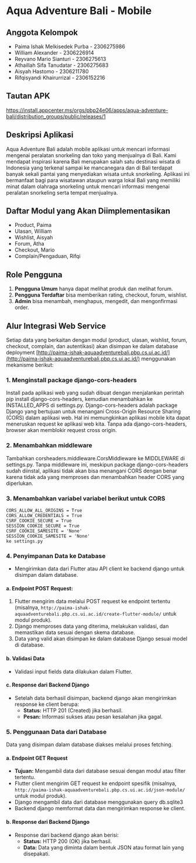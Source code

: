 # Aqua Adventure Bali - Mobile

## Anggota Kelompok
* Paima Ishak Melkisedek Purba - 2306275986
* William Alexander - 2306226914
* Reyvano Mario Sianturi - 2306275613
* Athaillah Sifa Tanudatar - 2306275683
* Aisyah Hastomo - 2306211780
* Rifqisyandi Khairurrizal - 2306152216

## Tautan APK
https://install.appcenter.ms/orgs/pbp24e06/apps/aqua-adventure-bali/distribution_groups/public/releases/1

## Deskripsi Aplikasi
Aqua Adventure Bali adalah mobile aplikasi untuk mencari informasi mengenai peralatan snorkeling dan toko yang menjualnya di Bali. Kami mendapat inspirasi karena Bali merupakan salah satu destinasi wisata di Indonesia yang terkenal sampai ke mancanegara dan di Bali terdapat banyak sekali pantai yang menyediakan wisata untuk snorkeling. Aplikasi ini bermanfaat bagi para wisatawan ataupun warga lokal Bali yang memiliki minat dalam olahraga snorkeling untuk mencari informasi mengenai peralatan snorkeling serta tempat menjualnya.

## Daftar Modul yang Akan Diimplementasikan
* Product, Paima
* Ulasan, William
* Wishlist, Aisyah
* Forum, Atha
* Checkout, Mario
* Complain/Pengaduan, Rifqi

## Role Pengguna
1. **Pengguna Umum** hanya dapat melihat produk dan melihat forum.
2. **Pengguna Terdaftar** bisa memberikan rating, checkout, forum, wishlist.
3. **Admin** bisa menambah, menghapus, mengedit, dan mengonfirmasi order.

## Alur Integrasi Web Service
Setiap data yang berkaitan dengan modul (product, ulasan, wishlist, forum, checkout, complain, dan autentikasi) akan disimpan ke dalam database deployment [http://paima-ishak-aquaadventurebali.pbp.cs.ui.ac.id/](http://paima-ishak-aquaadventurebali.pbp.cs.ui.ac.id/) menggunakan mekanisme berikut:

### 1. Menginstall package django-cors-headers 
Install pada aplikasi web yang sudah dibuat dengan menjalankan perintah pip install django-cors-headers, kemudian menambahkan ke INSTALLED_APPS di settings.py. Django-cors-headers adalah package Django yang bertujuan untuk menangani Cross-Origin Resource Sharing (CORS) dalam aplikasi web. Hal ini memungkinkan aplikasi mobile kita dapat meneruskan request ke aplikasi web kita. Tanpa ada django-cors-headers, browser akan memblokir request cross origin. 

### 2. Menambahkan middleware
Tambahkan corsheaders.middleware.CorsMiddleware ke MIDDLEWARE di settings.py. Tanpa middleware ini, meskipun package django-cors-headers sudah diinstal, aplikasi tidak akan bisa menangani CORS dengan benar karena tidak ada yang memproses dan menambahkan header CORS yang diperlukan.

### 3. Menambahkan variabel variabel berikut untuk CORS 
```
CORS_ALLOW_ALL_ORIGINS = True
CORS_ALLOW_CREDENTIALS = True
CSRF_COOKIE_SECURE = True
SESSION_COOKIE_SECURE = True
CSRF_COOKIE_SAMESITE = 'None'
SESSION_COOKIE_SAMESITE = 'None'
ke settings.py
```

### 4. Penyimpanan Data ke Database
* Mengirimkan data dari Flutter atau API client ke backend django untuk disimpan dalam database.

#### a. Endpoint POST Request:
1. Flutter mengirim data melalui POST request ke endpoint tertentu (misalnya, `http://paima-ishak-aquaadventurebali.pbp.cs.ui.ac.id/create-flutter-module/` untuk modul produk).
2. Django memproses data yang diterima, melakukan validasi, dan memastikan data sesuai dengan skema database.
3. Data yang valid akan disimpan ke dalam database Django sesuai model di database.

#### b. Validasi Data
* Validasi input fields data dilakukan dalam Flutter.

#### c. Response dari Backend Django
* Setelah data berhasil disimpan, backend django akan mengirimkan response ke client berupa:
  - **Status:** HTTP 201 (Created) jika berhasil.
  - **Pesan:** Informasi sukses atau pesan kesalahan jika gagal.

### 5. Penggunaan Data dari Database
Data yang disimpan dalam database diakses melalui proses fetching.

#### a. Endpoint GET Request
* **Tujuan:** Mengambil data dari database sesuai dengan modul atau filter tertentu.
* Flutter client mengirim GET request ke endpoint spesifik (misalnya, `http://paima-ishak-aquaadventurebali.pbp.cs.ui.ac.id/json-module/` untuk modul produk).
* Django mengambil data dari database menggunakan query db.sqlite3
* Backend django memformat data dan mengirimkan response ke client.

#### b. Response dari Backend Django
* Response dari backend django akan berisi:
  - **Status:** HTTP 200 (OK) jika berhasil.
  - **Data:** Data yang diminta dalam bentuk JSON atau format lain yang disepakati.
